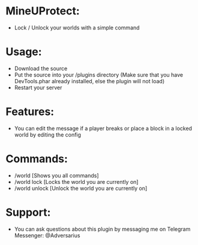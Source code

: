 # MineUProtect:
- Lock / Unlock your worlds with a simple command

# Usage:
- Download the source
- Put the source into your /plugins directory (Make sure that you have DevTools.phar already installed, else the plugin will not load)
- Restart your server

# Features:
- You can edit the message if a player breaks or place a block in a locked world by editing the config

# Commands:
- /world [Shows you all commands]
- /world lock [Locks the world you are currently on]
- /world unlock [Unlock the world you are currently on]

# Support:
- You can ask questions about this plugin by messaging me on Telegram Messenger: @Adversarius
